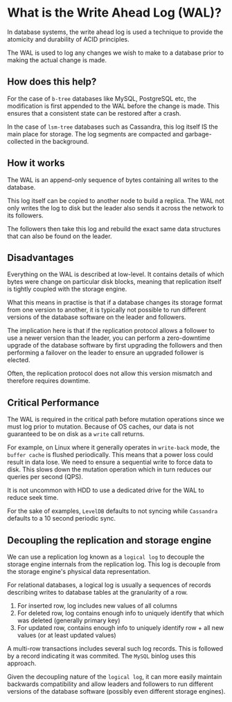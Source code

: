 # What is the Write Ahead Log (WAL)?

In database systems, the write ahead log is used a technique to provide the atomicity and durability of ACID principles.

The WAL is used to log any changes we wish to make to a database prior to making the actual change is made.

## How does this help?

For the case of `b-tree` databases like MySQL, PostgreSQL etc, the modification is first appended to the WAL before the change is made. This ensures that a consistent state can be restored after a crash.

In the case of `lsm-tree` databases such as Cassandra, this log itself IS the main place for storage. The log segments are compacted and garbage-collected in the background.

## How it works

The WAL is an append-only sequence of bytes containing all writes to the database.

This log itself can be copied to another node to build a replica. The WAL not only writes the log to disk but the leader also sends it across the network to its followers.

The followers then take this log and rebuild the exact same data structures that can also be found on the leader.

## Disadvantages

Everything on the WAL is described at low-level. It contains details of which bytes were change on particular disk blocks, meaning that replication itself is tightly coupled with the storage engine.

What this means in practise is that if a database changes its storage format from one version to another, it is typically not possible to run different versions of the database software on the leader and followers.

The implication here is that if the replication protocol allows a follower to use a newer version than the leader, you can perform a zero-downtime upgrade of the database software by first upgrading the followers and then performing a failover on the leader to ensure an upgraded follower is elected.

Often, the replication protocol does not allow this version mismatch and therefore requires downtime.

## Critical Performance

The WAL is required in the critical path before mutation operations since we must log prior to mutation. Because of OS caches, our data is not guaranteed to be on disk as a `write` call returns.

For example, on Linux where it generally operates in `write-back` mode, the `buffer cache` is flushed periodically. This means that a power loss could result in data lose. We need to ensure a sequential write to force data to disk. This slows down the mutation operation which in turn reduces our queries per second (QPS).

It is not uncommon with HDD to use a dedicated drive for the WAL to reduce seek time.

For the sake of examples, `LevelDB` defaults to not syncing while `Cassandra` defaults to a 10 second periodic sync.

## Decoupling the replication and storage engine

We can use a replication log known as a `logical log` to decouple the storage engine internals from the replication log. This log is decouple from the storage engine's physical data representation.

For relational databases, a logical log is usually a sequences of records describing writes to database tables at the granularity of a row.

1. For inserted row, log includes new values of all columns
2. For deleted row, log contains enough info to uniquely identify that which was deleted (generally primary key)
3. For updated row, contains enough info to uniquely identify row + all new values (or at least updated values)

A multi-row transactions includes several such log records. This is followed by a record indicating it was commited. The `MySQL` binlog uses this approach.

Given the decoupling nature of the `logical log`, it can more easily maintain backwards compatibility and allow leaders and followers to run different versions of the database software (possibly even different storage engines).
